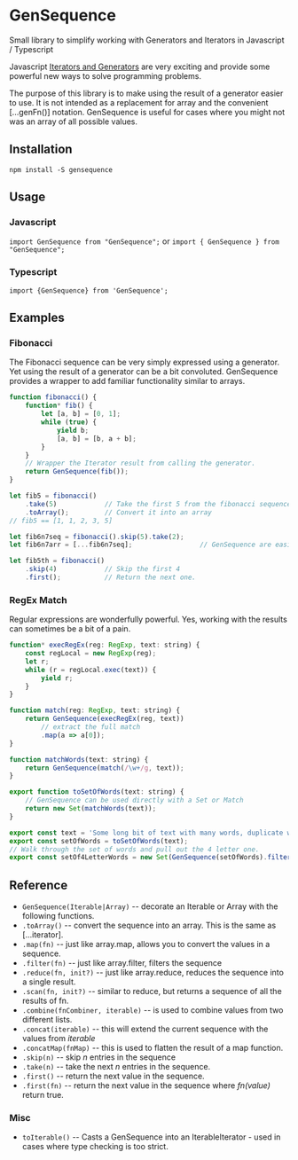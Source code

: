# GenSequence
Small library to simplify working with Generators and Iterators in Javascript / Typescript

Javascript [Iterators and Generators](https://developer.mozilla.org/en/docs/Web/JavaScript/Guide/Iterators_and_Generators)
are very exciting and provide some powerful new ways to solve programming problems.

The purpose of this library is to make using the result of a generator easier to use.  It is not intended as a replacement for array and
the convenient [...genFn()] notation.  GenSequence is useful for cases where you might not was an array of all possible values.

## Installation

`npm install -S gensequence`

## Usage

### Javascript
`import GenSequence from "GenSequence";`
or
`import { GenSequence } from "GenSequence";`


### Typescript
`import {GenSequence} from 'GenSequence';`

## Examples

### Fibonacci
The Fibonacci sequence can be very simply expressed using a generator.  Yet using the result of a generator can be a bit convoluted.
GenSequence provides a wrapper to add familiar functionality similar to arrays.

```javascript
function fibonacci() {
    function* fib() {
        let [a, b] = [0, 1];
        while (true) {
            yield b;
            [a, b] = [b, a + b];
        }
    }
    // Wrapper the Iterator result from calling the generator.
    return GenSequence(fib());
}

let fib5 = fibonacci()
    .take(5)            // Take the first 5 from the fibonacci sequence
    .toArray();         // Convert it into an array
// fib5 == [1, 1, 2, 3, 5]

let fib6n7seq = fibonacci().skip(5).take(2);
let fib6n7arr = [...fib6n7seq];                 // GenSequence are easily converted into arrays.

let fib5th = fibonacci()
    .skip(4)            // Skip the first 4
    .first();           // Return the next one.
```

### RegEx Match

Regular expressions are wonderfully powerful.  Yes, working with the results can sometimes be a bit of a pain.

```javascript
function* execRegEx(reg: RegExp, text: string) {
    const regLocal = new RegExp(reg);
    let r;
    while (r = regLocal.exec(text)) {
        yield r;
    }
}

function match(reg: RegExp, text: string) {
    return GenSequence(execRegEx(reg, text))
        // extract the full match
        .map(a => a[0]);
}

function matchWords(text: string) {
    return GenSequence(match(/\w+/g, text));
}

export function toSetOfWords(text: string) {
    // GenSequence can be used directly with a Set or Match
    return new Set(matchWords(text));
}

export const text = 'Some long bit of text with many words, duplicate words...';
export const setOfWords = toSetOfWords(text);
// Walk through the set of words and pull out the 4 letter one.
export const setOf4LetterWords = new Set(GenSequence(setOfWords).filter(a => a.length === 4));

```


## Reference

- `GenSequence(Iterable|Array)` -- decorate an Iterable or Array with the following functions.
- `.toArray()` -- convert the sequence into an array.  This is the same as [...iterator].
- `.map(fn)` -- just like array.map, allows you to convert the values in a sequence.
- `.filter(fn)` -- just like array.filter, filters the sequence
- `.reduce(fn, init?)` -- just like array.reduce, reduces the sequence into a single result.
- `.scan(fn, init?)` -- similar to reduce, but returns a sequence of all the results of fn.
- `.combine(fnCombiner, iterable)` -- is used to combine values from two different lists.
- `.concat(iterable)` -- this will extend the current sequence with the values from *iterable*
- `.concatMap(fnMap)` -- this is used to flatten the result of a map function.
- `.skip(n)` -- skip *n* entries in the sequence
- `.take(n)` -- take the next *n* entries in the sequence.
- `.first()` -- return the next value in the sequence.
- `.first(fn)` -- return the next value in the sequence where *fn(value)* return true.

### Misc
- `toIterable()` -- Casts a GenSequence into an IterableIterator - used in cases where type checking is too strict.
